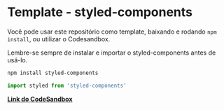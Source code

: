 # Template - styled-components

Você pode usar este repositório como template, baixando e rodando `npm install`, ou utilizar o Codesandbox.

Lembre-se sempre de instalar e importar o styled-components antes de usá-lo.

```bash
npm install styled-components
```

```jsx
import styled from 'styled-components'
```

[**Link do CodeSandbox**](https://codesandbox.io/s/template-de-aula-styled-components-49gwhg)
